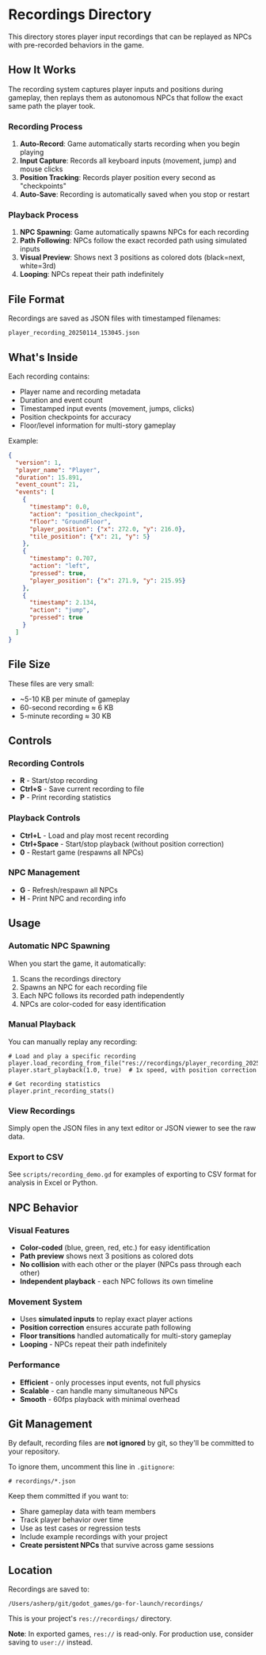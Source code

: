 # Recordings Directory

This directory stores player input recordings that can be replayed as NPCs with pre-recorded behaviors in the game.

## How It Works

The recording system captures player inputs and positions during gameplay, then replays them as autonomous NPCs that follow the exact same path the player took.

### Recording Process
1. **Auto-Record**: Game automatically starts recording when you begin playing
2. **Input Capture**: Records all keyboard inputs (movement, jump) and mouse clicks
3. **Position Tracking**: Records player position every second as "checkpoints"
4. **Auto-Save**: Recording is automatically saved when you stop or restart

### Playback Process
1. **NPC Spawning**: Game automatically spawns NPCs for each recording
2. **Path Following**: NPCs follow the exact recorded path using simulated inputs
3. **Visual Preview**: Shows next 3 positions as colored dots (black=next, white=3rd)
4. **Looping**: NPCs repeat their path indefinitely

## File Format

Recordings are saved as JSON files with timestamped filenames:
```
player_recording_20250114_153045.json
```

## What's Inside

Each recording contains:
- Player name and recording metadata
- Duration and event count
- Timestamped input events (movement, jumps, clicks)
- Position checkpoints for accuracy
- Floor/level information for multi-story gameplay

Example:
```json
{
  "version": 1,
  "player_name": "Player",
  "duration": 15.891,
  "event_count": 21,
  "events": [
    {
      "timestamp": 0.0,
      "action": "position_checkpoint",
      "floor": "GroundFloor",
      "player_position": {"x": 272.0, "y": 216.0},
      "tile_position": {"x": 21, "y": 5}
    },
    {
      "timestamp": 0.707,
      "action": "left",
      "pressed": true,
      "player_position": {"x": 271.9, "y": 215.95}
    },
    {
      "timestamp": 2.134,
      "action": "jump",
      "pressed": true
    }
  ]
}
```

## File Size

These files are very small:
- ~5-10 KB per minute of gameplay
- 60-second recording ≈ 6 KB
- 5-minute recording ≈ 30 KB

## Controls

### Recording Controls
- **R** - Start/stop recording
- **Ctrl+S** - Save current recording to file
- **P** - Print recording statistics

### Playback Controls
- **Ctrl+L** - Load and play most recent recording
- **Ctrl+Space** - Start/stop playback (without position correction)
- **0** - Restart game (respawns all NPCs)

### NPC Management
- **G** - Refresh/respawn all NPCs
- **H** - Print NPC and recording info

## Usage

### Automatic NPC Spawning
When you start the game, it automatically:
1. Scans the recordings directory
2. Spawns an NPC for each recording file
3. Each NPC follows its recorded path independently
4. NPCs are color-coded for easy identification

### Manual Playback
You can manually replay any recording:
```gdscript
# Load and play a specific recording
player.load_recording_from_file("res://recordings/player_recording_20250114_153045.json")
player.start_playback(1.0, true)  # 1x speed, with position correction

# Get recording statistics
player.print_recording_stats()
```

### View Recordings
Simply open the JSON files in any text editor or JSON viewer to see the raw data.

### Export to CSV
See `scripts/recording_demo.gd` for examples of exporting to CSV format for analysis in Excel or Python.

## NPC Behavior

### Visual Features
- **Color-coded** (blue, green, red, etc.) for easy identification
- **Path preview** shows next 3 positions as colored dots
- **No collision** with each other or the player (NPCs pass through each other)
- **Independent playback** - each NPC follows its own timeline

### Movement System
- Uses **simulated inputs** to replay exact player actions
- **Position correction** ensures accurate path following
- **Floor transitions** handled automatically for multi-story gameplay
- **Looping** - NPCs repeat their path indefinitely

### Performance
- **Efficient** - only processes input events, not full physics
- **Scalable** - can handle many simultaneous NPCs
- **Smooth** - 60fps playback with minimal overhead

## Git Management

By default, recording files are **not ignored** by git, so they'll be committed to your repository.

To ignore them, uncomment this line in `.gitignore`:
```
# recordings/*.json
```

Keep them committed if you want to:
- Share gameplay data with team members
- Track player behavior over time
- Use as test cases or regression tests
- Include example recordings with your project
- **Create persistent NPCs** that survive across game sessions

## Location

Recordings are saved to:
```
/Users/asherp/git/godot_games/go-for-launch/recordings/
```

This is your project's `res://recordings/` directory.

**Note**: In exported games, `res://` is read-only. For production use, consider saving to `user://` instead.

